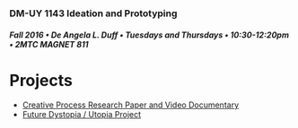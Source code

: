 ### DM-UY 1143 Ideation and Prototyping
##### Fall 2016 • De Angela L. Duff • Tuesdays and Thursdays • 10:30-12:20pm • 2MTC MAGNET 811

# Projects

* [Creative Process Research Paper and Video Documentary](creative_process.md)
* [Future Dystopia / Utopia Project](future.md)
